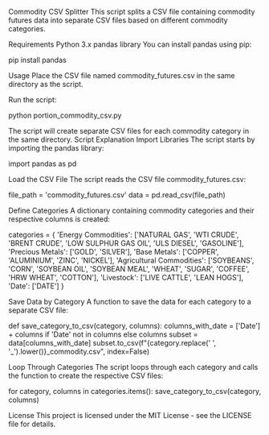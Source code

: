 Commodity CSV Splitter
This script splits a CSV file containing commodity futures data into separate CSV files based on different commodity categories.

Requirements
Python 3.x
pandas library
You can install pandas using pip:

pip install pandas

Usage
Place the CSV file named commodity_futures.csv in the same directory as the script.

Run the script:

python portion_commodity_csv.py

The script will create separate CSV files for each commodity category in the same directory.
Script Explanation
Import Libraries
The script starts by importing the pandas library:

import pandas as pd

Load the CSV File
The script reads the CSV file commodity_futures.csv:

file_path = 'commodity_futures.csv'
data = pd.read_csv(file_path)

Define Categories
A dictionary containing commodity categories and their respective columns is created:

categories = {
'Energy Commodities': ['NATURAL GAS', 'WTI CRUDE', 'BRENT CRUDE', 'LOW SULPHUR GAS OIL', 'ULS DIESEL', 'GASOLINE'],
'Precious Metals': ['GOLD', 'SILVER'],
'Base Metals': ['COPPER', 'ALUMINIUM', 'ZINC', 'NICKEL'],
'Agricultural Commodities': ['SOYBEANS', 'CORN', 'SOYBEAN OIL', 'SOYBEAN MEAL', 'WHEAT', 'SUGAR', 'COFFEE', 'HRW WHEAT', 'COTTON'],
'Livestock': ['LIVE CATTLE', 'LEAN HOGS'],
'Date': ['DATE']
}

Save Data by Category
A function to save the data for each category to a separate CSV file:

def save_category_to_csv(category, columns):
columns_with_date = ['Date'] + columns if 'Date' not in columns else columns
subset = data[columns_with_date]
subset.to_csv(f"{category.replace(' ', '_').lower()}_commodity.csv", index=False)

Loop Through Categories
The script loops through each category and calls the function to create the respective CSV files:

for category, columns in categories.items():
save_category_to_csv(category, columns)

License
This project is licensed under the MIT License - see the LICENSE file for details.

